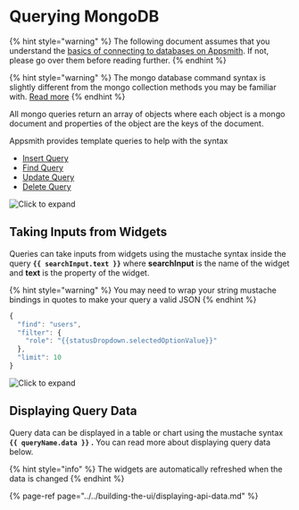 # Querying MongoDB

{% hint style="warning" %}
The following document assumes that you understand the [basics of connecting to databases on Appsmith](../). If not, please go over them before reading further.
{% endhint %}

{% hint style="warning" %}
The mongo database command syntax is slightly different from the mongo collection methods you may be familiar with. [Read more](https://docs.mongodb.com/manual/reference/command/nav-crud/)
{% endhint %}

All mongo queries return an array of objects where each object is a mongo document and properties of the object are the keys of the document.

Appsmith provides template queries to help with the syntax

* [Insert Query](mongo-syntax.md#insert-query)
* [Find Query](mongo-syntax.md#find-query)
* [Update Query](mongo-syntax.md#update-query)
* [Delete Query](mongo-syntax.md#delete-query)

![Click to expand](../../../.gitbook/assets/mongo-query.gif)

## Taking Inputs from Widgets

Queries can take inputs from widgets using the mustache syntax inside the query **`{{ searchInput.text }}`** where **searchInput** is the name of the widget and **text** is the property of the widget.

{% hint style="warning" %}
You may need to wrap your string mustache bindings in quotes to make your query a valid JSON
{% endhint %}

```javascript
{
  "find": "users",
  "filter": {
    "role": "{{statusDropdown.selectedOptionValue}}"
  },
  "limit": 10
}
```

![Click to expand](../../../.gitbook/assets/mongo-query-binding.gif)

## Displaying Query Data

Query data can be displayed in a table or chart using the mustache syntax **`{{ queryName.data }}` .** You can read more about displaying query data below.

{% hint style="info" %}
The widgets are automatically refreshed when the data is changed
{% endhint %}

{% page-ref page="../../building-the-ui/displaying-api-data.md" %}

